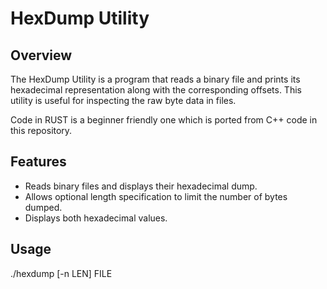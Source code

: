 # HexDump Utility

## Overview

The HexDump Utility is a program that reads a binary file and prints its hexadecimal representation along with the corresponding offsets. 
This utility is useful for inspecting the raw byte data in files. 

Code in RUST is a beginner friendly one which is ported from C++ code in this repository.

## Features

- Reads binary files and displays their hexadecimal dump.
- Allows optional length specification to limit the number of bytes dumped.
- Displays both hexadecimal values.

## Usage

./hexdump [-n LEN] FILE
